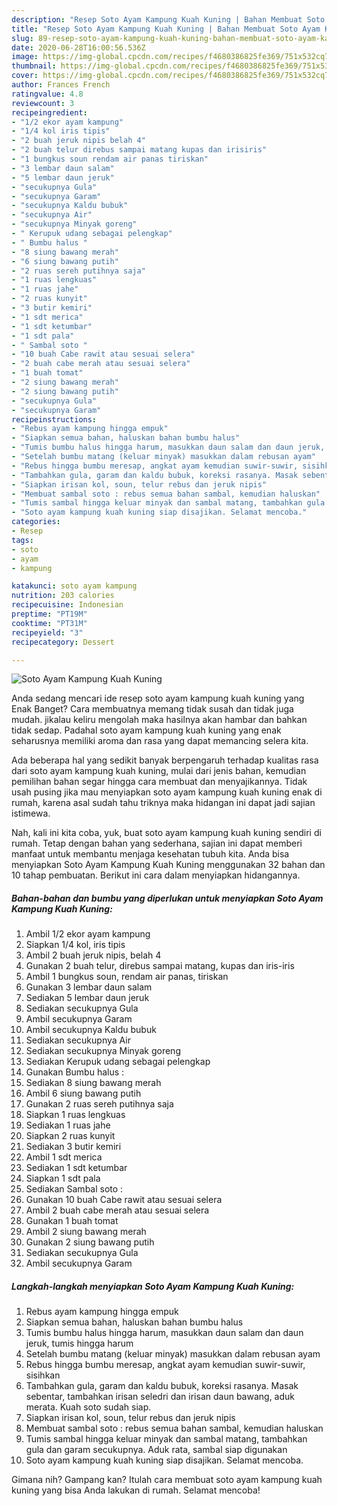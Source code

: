 ```yaml
---
description: "Resep Soto Ayam Kampung Kuah Kuning | Bahan Membuat Soto Ayam Kampung Kuah Kuning Yang Enak Banget"
title: "Resep Soto Ayam Kampung Kuah Kuning | Bahan Membuat Soto Ayam Kampung Kuah Kuning Yang Enak Banget"
slug: 89-resep-soto-ayam-kampung-kuah-kuning-bahan-membuat-soto-ayam-kampung-kuah-kuning-yang-enak-banget
date: 2020-06-28T16:00:56.536Z
image: https://img-global.cpcdn.com/recipes/f4680386825fe369/751x532cq70/soto-ayam-kampung-kuah-kuning-foto-resep-utama.jpg
thumbnail: https://img-global.cpcdn.com/recipes/f4680386825fe369/751x532cq70/soto-ayam-kampung-kuah-kuning-foto-resep-utama.jpg
cover: https://img-global.cpcdn.com/recipes/f4680386825fe369/751x532cq70/soto-ayam-kampung-kuah-kuning-foto-resep-utama.jpg
author: Frances French
ratingvalue: 4.8
reviewcount: 3
recipeingredient:
- "1/2 ekor ayam kampung"
- "1/4 kol iris tipis"
- "2 buah jeruk nipis belah 4"
- "2 buah telur direbus sampai matang kupas dan irisiris"
- "1 bungkus soun rendam air panas tiriskan"
- "3 lembar daun salam"
- "5 lembar daun jeruk"
- "secukupnya Gula"
- "secukupnya Garam"
- "secukupnya Kaldu bubuk"
- "secukupnya Air"
- "secukupnya Minyak goreng"
- " Kerupuk udang sebagai pelengkap"
- " Bumbu halus "
- "8 siung bawang merah"
- "6 siung bawang putih"
- "2 ruas sereh putihnya saja"
- "1 ruas lengkuas"
- "1 ruas jahe"
- "2 ruas kunyit"
- "3 butir kemiri"
- "1 sdt merica"
- "1 sdt ketumbar"
- "1 sdt pala"
- " Sambal soto "
- "10 buah Cabe rawit atau sesuai selera"
- "2 buah cabe merah atau sesuai selera"
- "1 buah tomat"
- "2 siung bawang merah"
- "2 siung bawang putih"
- "secukupnya Gula"
- "secukupnya Garam"
recipeinstructions:
- "Rebus ayam kampung hingga empuk"
- "Siapkan semua bahan, haluskan bahan bumbu halus"
- "Tumis bumbu halus hingga harum, masukkan daun salam dan daun jeruk, tumis hingga harum"
- "Setelah bumbu matang (keluar minyak) masukkan dalam rebusan ayam"
- "Rebus hingga bumbu meresap, angkat ayam kemudian suwir-suwir, sisihkan"
- "Tambahkan gula, garam dan kaldu bubuk, koreksi rasanya. Masak sebentar, tambahkan irisan seledri dan irisan daun bawang, aduk merata. Kuah soto sudah siap."
- "Siapkan irisan kol, soun, telur rebus dan jeruk nipis"
- "Membuat sambal soto : rebus semua bahan sambal, kemudian haluskan"
- "Tumis sambal hingga keluar minyak dan sambal matang, tambahkan gula dan garam secukupnya. Aduk rata, sambal siap digunakan"
- "Soto ayam kampung kuah kuning siap disajikan. Selamat mencoba."
categories:
- Resep
tags:
- soto
- ayam
- kampung

katakunci: soto ayam kampung 
nutrition: 203 calories
recipecuisine: Indonesian
preptime: "PT19M"
cooktime: "PT31M"
recipeyield: "3"
recipecategory: Dessert

---
```



![Soto Ayam Kampung Kuah Kuning](https://img-global.cpcdn.com/recipes/f4680386825fe369/751x532cq70/soto-ayam-kampung-kuah-kuning-foto-resep-utama.jpg)

Anda sedang mencari ide resep soto ayam kampung kuah kuning yang Enak Banget? Cara membuatnya memang tidak susah dan tidak juga mudah. jikalau keliru mengolah maka hasilnya akan hambar dan bahkan tidak sedap. Padahal soto ayam kampung kuah kuning yang enak seharusnya memiliki aroma dan rasa yang dapat memancing selera kita.



Ada beberapa hal yang sedikit banyak berpengaruh terhadap kualitas rasa dari soto ayam kampung kuah kuning, mulai dari jenis bahan, kemudian pemilihan bahan segar hingga cara membuat dan menyajikannya. Tidak usah pusing jika mau menyiapkan soto ayam kampung kuah kuning enak di rumah, karena asal sudah tahu triknya maka hidangan ini dapat jadi sajian istimewa.


Nah, kali ini kita coba, yuk, buat soto ayam kampung kuah kuning sendiri di rumah. Tetap dengan bahan yang sederhana, sajian ini dapat memberi manfaat untuk membantu menjaga kesehatan tubuh kita. Anda bisa menyiapkan Soto Ayam Kampung Kuah Kuning menggunakan 32 bahan dan 10 tahap pembuatan. Berikut ini cara dalam menyiapkan hidangannya.

<!--inarticleads1-->

##### Bahan-bahan dan bumbu yang diperlukan untuk menyiapkan Soto Ayam Kampung Kuah Kuning:

1. Ambil 1/2 ekor ayam kampung
1. Siapkan 1/4 kol, iris tipis
1. Ambil 2 buah jeruk nipis, belah 4
1. Gunakan 2 buah telur, direbus sampai matang, kupas dan iris-iris
1. Ambil 1 bungkus soun, rendam air panas, tiriskan
1. Gunakan 3 lembar daun salam
1. Sediakan 5 lembar daun jeruk
1. Sediakan secukupnya Gula
1. Ambil secukupnya Garam
1. Ambil secukupnya Kaldu bubuk
1. Sediakan secukupnya Air
1. Sediakan secukupnya Minyak goreng
1. Sediakan  Kerupuk udang sebagai pelengkap
1. Gunakan  Bumbu halus :
1. Sediakan 8 siung bawang merah
1. Ambil 6 siung bawang putih
1. Gunakan 2 ruas sereh putihnya saja
1. Siapkan 1 ruas lengkuas
1. Sediakan 1 ruas jahe
1. Siapkan 2 ruas kunyit
1. Sediakan 3 butir kemiri
1. Ambil 1 sdt merica
1. Sediakan 1 sdt ketumbar
1. Siapkan 1 sdt pala
1. Sediakan  Sambal soto :
1. Gunakan 10 buah Cabe rawit atau sesuai selera
1. Ambil 2 buah cabe merah atau sesuai selera
1. Gunakan 1 buah tomat
1. Ambil 2 siung bawang merah
1. Gunakan 2 siung bawang putih
1. Sediakan secukupnya Gula
1. Ambil secukupnya Garam




<!--inarticleads2-->

##### Langkah-langkah menyiapkan Soto Ayam Kampung Kuah Kuning:

1. Rebus ayam kampung hingga empuk
1. Siapkan semua bahan, haluskan bahan bumbu halus
1. Tumis bumbu halus hingga harum, masukkan daun salam dan daun jeruk, tumis hingga harum
1. Setelah bumbu matang (keluar minyak) masukkan dalam rebusan ayam
1. Rebus hingga bumbu meresap, angkat ayam kemudian suwir-suwir, sisihkan
1. Tambahkan gula, garam dan kaldu bubuk, koreksi rasanya. Masak sebentar, tambahkan irisan seledri dan irisan daun bawang, aduk merata. Kuah soto sudah siap.
1. Siapkan irisan kol, soun, telur rebus dan jeruk nipis
1. Membuat sambal soto : rebus semua bahan sambal, kemudian haluskan
1. Tumis sambal hingga keluar minyak dan sambal matang, tambahkan gula dan garam secukupnya. Aduk rata, sambal siap digunakan
1. Soto ayam kampung kuah kuning siap disajikan. Selamat mencoba.




Gimana nih? Gampang kan? Itulah cara membuat soto ayam kampung kuah kuning yang bisa Anda lakukan di rumah. Selamat mencoba!
